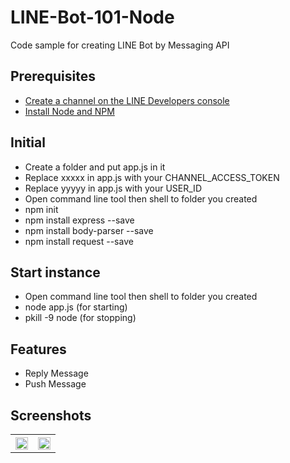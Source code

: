 # LINE-Bot-101-Node
Code sample for creating LINE Bot by Messaging API

## Prerequisites
* [Create a channel on the LINE Developers console](https://developers.line.me/en/docs/line-login/getting-started/)
* [Install Node and NPM](https://nodejs.org/en/download/)

## Initial
* Create a folder and put app.js in it
* Replace xxxxx in app.js with your CHANNEL_ACCESS_TOKEN
* Replace yyyyy in app.js with your USER_ID
* Open command line tool then shell to folder you created
* npm init
* npm install express --save
* npm install body-parser --save
* npm install request --save

## Start instance
* Open command line tool then shell to folder you created
* node app.js (for starting)
* pkill -9 node (for stopping)

## Features
* Reply Message
* Push Message

## Screenshots
<table width="100%">
	<tr>
	  <th><img src="https://user-images.githubusercontent.com/1763410/42454264-3f36aee6-83b9-11e8-918d-6559fb6be89f.gif" width="100%"></th>
	  <th><img src="https://user-images.githubusercontent.com/1763410/42454265-3f7261ca-83b9-11e8-86ec-65cdaac1e2d6.gif" width="100%"></th>
	</tr>
</table>